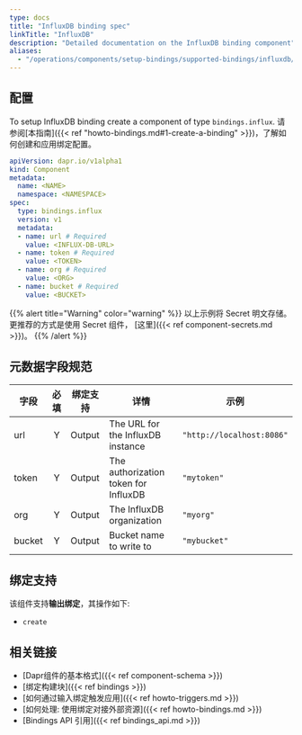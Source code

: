 ```yaml
---
type: docs
title: "InfluxDB binding spec"
linkTitle: "InfluxDB"
description: "Detailed documentation on the InfluxDB binding component"
aliases:
  - "/operations/components/setup-bindings/supported-bindings/influxdb/"
---
```


## 配置

To setup InfluxDB binding create a component of type `bindings.influx`. 请参阅[本指南]({{< ref "howto-bindings.md#1-create-a-binding" >}})，了解如何创建和应用绑定配置。


```yaml
apiVersion: dapr.io/v1alpha1
kind: Component
metadata:
  name: <NAME>
  namespace: <NAMESPACE>
spec:
  type: bindings.influx
  version: v1
  metadata:
  - name: url # Required
    value: <INFLUX-DB-URL>
  - name: token # Required
    value: <TOKEN>
  - name: org # Required
    value: <ORG>
  - name: bucket # Required
    value: <BUCKET>
```

{{% alert title="Warning" color="warning" %}}
以上示例将 Secret 明文存储。 更推荐的方式是使用 Secret 组件， [这里]({{< ref component-secrets.md >}})。
{{% /alert %}}

## 元数据字段规范

| 字段     | 必填 | 绑定支持   | 详情                                   | 示例                        |
| ------ |:--:| ------ | ------------------------------------ | ------------------------- |
| url    | Y  | Output | The URL for the InfluxDB instance    | `"http://localhost:8086"` |
| token  | Y  | Output | The authorization token for InfluxDB | `"mytoken"`               |
| org    | Y  | Output | The InfluxDB organization            | `"myorg"`                 |
| bucket | Y  | Output | Bucket name to write to              | `"mybucket"`              |

## 绑定支持

该组件支持**输出绑定**，其操作如下:

- `create`

## 相关链接

- [Dapr组件的基本格式]({{< ref component-schema >}})
- [绑定构建块]({{< ref bindings >}})
- [如何通过输入绑定触发应用]({{< ref howto-triggers.md >}})
- [如何处理: 使用绑定对接外部资源]({{< ref howto-bindings.md >}})
- [Bindings API 引用]({{< ref bindings_api.md >}})
